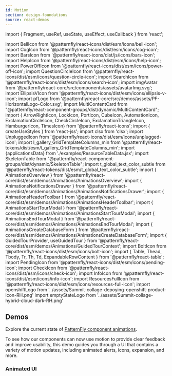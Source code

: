 ```yaml
---
id: Motion
section: design-foundations
source: react-demos
---
```


import { Fragment, useRef, useState, useEffect, useCallback } from 'react';

import BellIcon from '@patternfly/react-icons/dist/esm/icons/bell-icon';
import CogIcon from '@patternfly/react-icons/dist/esm/icons/cog-icon';
import BarsIcon from '@patternfly/react-icons/dist/js/icons/bars-icon';
import HelpIcon from '@patternfly/react-icons/dist/esm/icons/help-icon';
import PowerOffIcon from '@patternfly/react-icons/dist/esm/icons/power-off-icon';
import QuestionCircleIcon from '@patternfly/react-icons/dist/esm/icons/question-circle-icon';
import SearchIcon from '@patternfly/react-icons/dist/esm/icons/search-icon';
import imgAvatar from '@patternfly/react-core/src/components/assets/avatarImg.svg';
import EllipsisVIcon from '@patternfly/react-icons/dist/esm/icons/ellipsis-v-icon';
import pfLogo from '@patternfly/react-core/src/demos/assets/PF-HorizontalLogo-Color.svg';
import MultiContentCard from "@patternfly/react-component-groups/dist/dynamic/MultiContentCard";
import { ArrowRightIcon, LockIcon, PortIcon, CubeIcon, AutomationIcon, ExclamationCircleIcon, CheckCircleIcon, ExclamationTriangleIcon, HamburgerIcon, TimesIcon} from '@patternfly/react-icons';
import { createUseStyles } from 'react-jss';
import clsx from 'clsx';
import UnpluggedIcon from '@patternfly/react-icons/dist/esm/icons/unplugged-icon';
import l_gallery_GridTemplateColumns_min from '@patternfly/react-tokens/dist/esm/l_gallery_GridTemplateColumns_min';
import {applicationsData} from './examples/ResourceTableData.jsx';
import SkeletonTable from "@patternfly/react-component-groups/dist/dynamic/SkeletonTable";
import t_global_text_color_subtle from '@patternfly/react-tokens/dist/esm/t_global_text_color_subtle';
import { AnimationsOverview } from '@patternfly/react-core/dist/esm/demos/Animations/AnimationsOverview';
import { AnimationsNotificationsDrawer } from '@patternfly/react-core/dist/esm/demos/Animations/AnimationsNotificationsDrawer';
import { AnimationsHeaderToolbar } from '@patternfly/react-core/dist/esm/demos/Animations/AnimationsHeaderToolbar';
import { AnimationsStartTourModal } from '@patternfly/react-core/dist/esm/demos/Animations/AnimationsStartTourModal';
import { AnimationsEndTourModal } from '@patternfly/react-core/dist/esm/demos/Animations/AnimationsEndTourModal';
import { AnimationsCreateDatabaseForm } from '@patternfly/react-core/dist/esm/demos/Animations/AnimationsCreateDatabaseForm';
import { GuidedTourProvider, useGuidedTour } from '@patternfly/react-core/dist/esm/demos/Animations/GuidedTourContext';
import BoltIcon from '@patternfly/react-icons/dist/esm/icons/bolt-icon';
import { Table, Thead, Tbody, Tr, Th, Td, ExpandableRowContent } from '@patternfly/react-table';
import PendingIcon from '@patternfly/react-icons/dist/esm/icons/pending-icon';
import CheckIcon from '@patternfly/react-icons/dist/esm/icons/check-icon';
import InfoIcon from '@patternfly/react-icons/dist/esm/icons/info-icon';
import ResourcesFullIcon from '@patternfly/react-icons/dist/esm/icons/resources-full-icon';
import openshiftLogo from '../assets/Summit-collage-depoying-openshift-product-icon-RH.png'
import emptyStateLogo from '../assets/Summit-collage-hybrid-cloud-dark-RH.png'




## Demos

Explore the current state of [PatternFly component animations](https://github.com/orgs/patternfly/projects/7/views/66).

To see how our components can now use motion to provide clear feedback and improve usability, this demo guides you through a UI that contains a variety of motion updates, including animated alerts, icons, expansion, and more.

### Animated UI

```js file="./examples/Animations.tsx" isFullscreen
```
